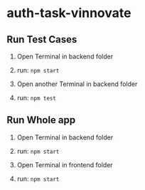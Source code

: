 # auth-task-vinnovate

## Run Test Cases
1. Open Terminal in backend folder
  
2. run: ``` npm start ```

3. Open another Terminal in backend folder

4. run: ``` npm test ```
  

## Run Whole app
1. Open Terminal in backend folder
  
2. run: ``` npm start ```

3. Open Terminal in frontend folder

4. run: ``` npm start ```
  

